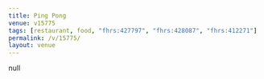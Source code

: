```yaml
---
title: Ping Pong
venue: v15775
tags: [restaurant, food, "fhrs:427797", "fhrs:428087", "fhrs:412271"]
permalink: /v/15775/
layout: venue
---
```

null